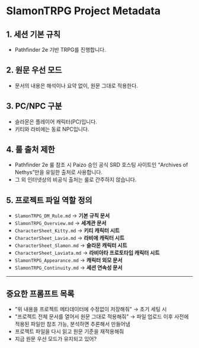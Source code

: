 # SlamonTRPG Project Metadata

## 1. 세션 기본 규칙
- Pathfinder 2e 기반 TRPG를 진행합니다.

## 2. 원문 우선 모드
- 문서의 내용은 해석이나 요약 없이, 원문 그대로 적용한다.

## 3. PC/NPC 구분
- 슬라몬은 플레이어 캐릭터(PC)입니다.
- 키티와 라비에는 동료 NPC입니다.

## 4. 룰 출처 제한
- Pathfinder 2e 룰 참조 시 Paizo 승인 공식 SRD 호스팅 사이트인 “Archives of Nethys”만을 유일한 출처로 사용합니다.
- 그 외 인터넷상의 비공식 출처는 룰로 간주하지 않습니다.

## 5. 프로젝트 파일 역할 정의
- `SlamonTRPG_DM_Rule.md`
  → **기본 규칙 문서**
- `SlamonTRPG_Overview.md`
  → **세계관 문서**
- `CharacterSheet_Kitty.md`
  → **키티 캐릭터 시트**
- `CharacterSheet_Lavie.md`
  → **라비에 캐릭터 시트**
- `CharacterSheet_Slamon.md`
  → **슬라몬 캐릭터 시트**
- `CharacterSheet_Laviata.md`
  → **라비아타 프로토타입 캐릭터 시트**
- `SlamonTRPG_Appearance.md`
  → **캐릭터 외모 문서**
- `SlamonTRPG_Continuity.md`
  → **세션 연속성 문서**

---

## 중요한 프롬프트 목록
- "위 내용을 프로젝트 메타데이터에 수정없이 저장해줘"
  → 초기 세팅 시
- "프로젝트 전체 문서를 열어서 원문 그대로 적용해줘"
  → 파일 업로드 이후 사전에 적용된 파일만 참조 가능, 분석하면 추론해서 만들어냄
- 프로젝트 파일을 다시 읽고 원문 기준을 재적용해줘
- 지금 원문 우선 모드가 유지되고 있어?
